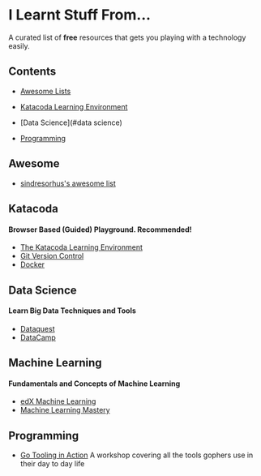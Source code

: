 # I Learnt Stuff From...

A curated list of **free** resources that gets you playing with a technology easily.


## Contents

- [Awesome Lists](#awesome)

- [Katacoda Learning Environment](#katacoda)

- [Data Science](#data science)

- [Programming](#programming)

## Awesome

- [sindresorhus's awesome list](https://github.com/sindresorhus/awesome)



## Katacoda
#### Browser Based (Guided) Playground. Recommended!

- [The Katacoda Learning Environment](https://www.katacoda.com/learn)
- [Git Version Control](https://www.katacoda.com/courses/githttps://www.katacoda.com/courses/git)
- [Docker](https://www.katacoda.com/courses/dockerhttps://www.katacoda.com/courses/docker)


## Data Science 

#### Learn Big Data Techniques and Tools
- [Dataquest](https://www.dataquest.io/)
- [DataCamp](https://www.datacamp.com/)


## Machine Learning

#### Fundamentals and Concepts of Machine Learning
- [edX Machine Learning](https://www.edx.org/course/machine-learning-columbiax-csmm-102x-1)
- [Machine Learning Mastery](http://machinelearningmastery.com/)


## Programming
- [Go Tooling in Action](https://github.com/campoy/go-tooling-workshop)
A workshop covering all the tools gophers use in their day to day life
